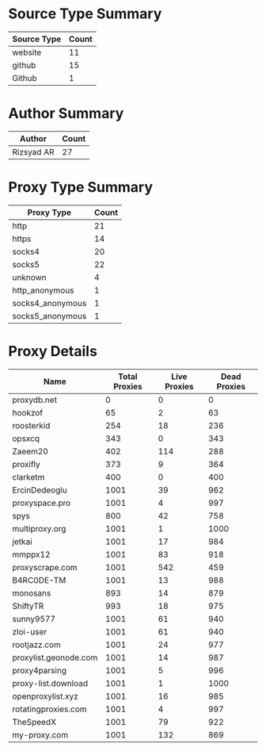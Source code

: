 # Source Type Summary

| Source Type | Count |
|-------------|-------|
| website | 11 |
| github | 15 |
| Github | 1 |


# Author Summary

| Author | Count |
|--------|-------|
| Rizsyad AR | 27 |


# Proxy Type Summary

| Proxy Type | Count |
|------------|-------|
| http | 21 |
| https | 14 |
| socks4 | 20 |
| socks5 | 22 |
| unknown | 4 |
| http_anonymous | 1 |
| socks4_anonymous | 1 |
| socks5_anonymous | 1 |


# Proxy Details

| Name | Total Proxies | Live Proxies | Dead Proxies |
|------|---------------|--------------|---------------|
| proxydb.net | 0 | 0 | 0 |
| hookzof | 65 | 2 | 63 |
| roosterkid | 254 | 18 | 236 |
| opsxcq | 343 | 0 | 343 |
| Zaeem20 | 402 | 114 | 288 |
| proxifly | 373 | 9 | 364 |
| clarketm | 400 | 0 | 400 |
| ErcinDedeoglu | 1001 | 39 | 962 |
| proxyspace.pro | 1001 | 4 | 997 |
| spys | 800 | 42 | 758 |
| multiproxy.org | 1001 | 1 | 1000 |
| jetkai | 1001 | 17 | 984 |
| mmppx12 | 1001 | 83 | 918 |
| proxyscrape.com | 1001 | 542 | 459 |
| B4RC0DE-TM | 1001 | 13 | 988 |
| monosans | 893 | 14 | 879 |
| ShiftyTR | 993 | 18 | 975 |
| sunny9577 | 1001 | 61 | 940 |
| zloi-user | 1001 | 61 | 940 |
| rootjazz.com | 1001 | 24 | 977 |
| proxylist.geonode.com | 1001 | 14 | 987 |
| proxy4parsing | 1001 | 5 | 996 |
| proxy-list.download | 1001 | 1 | 1000 |
| openproxylist.xyz | 1001 | 16 | 985 |
| rotatingproxies.com | 1001 | 4 | 997 |
| TheSpeedX | 1001 | 79 | 922 |
| my-proxy.com | 1001 | 132 | 869 |

